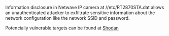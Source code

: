 Information disclosure in Netwave IP camera at //etc/RT2870STA.dat allows an unauthenticated attacker to exfiltrate sensitive information about the network configuration like the network SSID and password.

Potencially vulnerable targets can be found at [Shodan](https://www.shodan.io/search?query=netwave+IP+camera)
